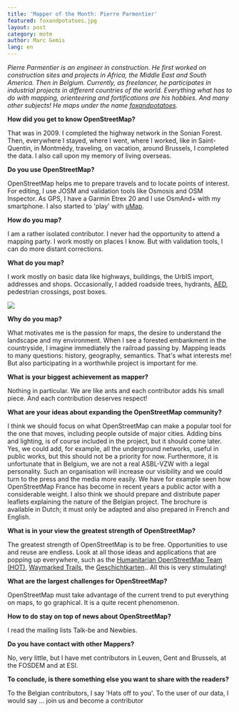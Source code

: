 ```yaml
---
title: 'Mapper of the Month: Pierre Parmentier'
featured: foxandpotatoes.jpg
layout: post
category: motm
author: Marc Gemis
lang: en
---
```


_Pierre Parmentier is an engineer in construction. He first worked on construction sites and projects in Africa, the Middle East and South America. Then in Belgium. Currently, as freelancer, he participates in industrial projects in different countries of the world. Everything what has to do with mapping, orienteering and fortifications are his hobbies. And many other subjects! He maps under the name <a href="https://www.openstreetmap.org/user/foxandpotatoes">foxandpotatoes</a>._

**How did you get to know OpenStreetMap?**

That was in 2009. I completed the highway network in the Sonian Forest. Then, everywhere I stayed, where I went, where I worked, like in Saint-Quentin, in Montmédy, traveling, on vacation, around Brussels, I completed the data. I also call upon my memory of living overseas.

**Do you use OpenStreetMap?**

OpenStreetMap helps me to prepare travels and to locate points of interest. For editing, I use JOSM and validation tools like Osmosis and OSM Inspector. As GPS, I have a Garmin Etrex 20 and I use OsmAnd+ with my smartphone. I also started to 'play' with <a href="http://umap.openstreetmap.fr/">uMap</a>.

**How do you map?**

I am a rather isolated contributor. I never had the opportunity to attend a mapping party. I work mostly on places I know. But with validation tools, I can do more distant corrections.

**What do you map?**

I work mostly on basic data like highways, buildings, the UrbIS import, addresses and shops. Occasionally, I added roadside trees, hydrants, <a href="http://nl.wikipedia.org/wiki/Automatische_externe_defibrillator">AED</a>, pedestrian crossings, post boxes.

<a href="https://www.openstreetmap.org/user/foxandpotatoes"><img src="{{ site.baseurl }}/assets/images/motm/2015/03/foxandpotatoes_hdyc.png"/></a>

**Why do you map?**

What motivates me is the passion for maps, the desire to understand the landscape and my environment. When I see a forested embankment in the countryside, I imagine immediately the railroad passing by. Mapping leads to many questions: history, geography, semantics. That's what interests me! But also participating in a worthwhile project is important for me.

**What is your biggest achievement as mapper?**

Nothing in particular. We are like ants and each contributor adds his small piece. And each contribution deserves respect!

**What are your ideas about expanding the OpenStreetMap community?**

I think we should focus on what OpenStreetMap can make a popular tool for the one that moves, including people outside of major cities. Adding bins and lighting, is of course included in the project, but it should come later. Yes, we could add, for example, all the underground networks, useful in public works, but this should not be a priority for now. Furthermore, it is unfortunate that in Belgium, we are not a real ASBL-VZW with a legal personality. Such an organisation will increase our visibility and we could turn to the press and the media more easily. We have for example seen how OpenStreetMap France has become in recent years a public actor with a considerable weight. I also think we should prepare and distribute paper leaflets explaining the nature of the Belgian project. The brochure is available in Dutch; it must only be adapted and also prepared in French and English.

**What is in your view the greatest strength of OpenStreetMap?**

The greatest strength of OpenStreetMap is to be free. Opportunities to use and reuse are endless. Look at all those ideas and applications that are popping up everywhere, such as the <a href="http://hot.openstreetmap.org/">Humanitarian OpenStreetMap Team (HOT)</a>, <a href="http://waymarkedtrails.org/">Waymarked Trails</a>, the <a href="http://geschichtskarten.openstreetmap.de/historische_objekte/">Geschichtkarten</a>.. All this is very stimulating!

**What are the largest challenges for OpenStreetMap?**

OpenStreetMap must take advantage of the current trend to put everything on maps, to go graphical. It is a quite recent phenomenon.

**How to do stay on top of news about OpenStreetMap?**

I read the mailing lists Talk-be and Newbies.

**Do you have contact with other Mappers?**

No, very little, but I have met contributors in Leuven, Gent and Brussels, at the FOSDEM and at ESI.

**To conclude, is there something else you want to share with the readers?**

To the Belgian contributors, I say 'Hats off to you'. To the user of our data, I would say ... join us and become a contributor
